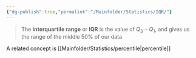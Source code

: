 ```yaml
---
{"dg-publish":true,"permalink":"/Mainfolder/Statistics/IQR/"}
---
```


>The **interquartile range** or **IQR** is the value of $Q_3 − Q_1$, and gives us the range of the middle 50% of our data

A related concept is [[Mainfolder/Statistics/percentile\|percentile]] 